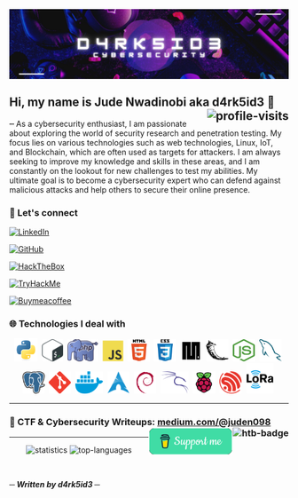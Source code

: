 <a href="https://git.io/fatih21">
  <img src="img/banner.png" align="center">
</a>

<h2>Hi, my name is Jude Nwadinobi aka d4rk5id3 👋 
 <a href="#"><img src="https://visitor-badge.laobi.icu/badge?page_id=d4rk5id3r.d4rk5id3r&left_color=grey&right_color=red" alt="profile-visits" align="right"></a>
 </h2>

<p>┉ As a cybersecurity enthusiast, I am passionate about exploring the world of security research and penetration testing. My focus lies on various technologies such as web technologies, Linux, IoT, and Blockchain, which are often used as targets for attackers. I am always seeking to improve my knowledge and skills in these areas, and I am constantly on the lookout for new challenges to test my abilities. My ultimate goal is to become a cybersecurity expert who can defend against malicious attacks and help others to secure their online presence.<br/></p>

<h3>🔗 Let's connect</h3>
<!-- got badge colors from simpleicons.org -->
<p align="left">
  <!-- LinkedIn -->
  <a href="https://www.linkedin.com/in/jude-nwadinobi"><img src="https://img.shields.io/static/v1?style=flat-square&logoColor=ffffff&label=&message=d4rk5id3&logo=linkedin&color=0A66C2" alt="LinkedIn"></a>&nbsp;

  <!-- GitHub -->
  <a href="https://github.com/d4rk5id3r"><img src="https://img.shields.io/static/v1?style=flat-square&logoColor=ffffff&label=&message=d4rk5id3&logo=github&color=181717" alt="GitHub"></a>&nbsp;

  <!-- Hack The Box -->
  <a href=""><img src="https://img.shields.io/static/v1?style=flat-square&logoColor=ffffff&label=&message=d4rk5id3&logo=hackthebox&color=9FEF00" alt="HackTheBox"></a>&nbsp;

  <!-- TryHackMe -->
  <a href=""><img  src="https://tryhackme.com/badge/1139237" alt="TryHackMe"></a>&nbsp;

   <!-- Buy Me A Coffee -->
  <a href="https://www.buymeacoffee.com/d4rk5id3"><img src="https://img.shields.io/static/v1?style=flat-square&logoColor=ffffff&label=&message=f4T1H21&logo=buymeacoffee&color=FFDD00" alt="Buymeacoffee"></a>&nbsp;
</p>
  <h3>🌐 Technologies I deal with</h3>
  <p align="center">
  <!-- Python -->
  <a href="https://www.python.org" target="_blank" rel="noreferrer"><img src="img/icons/python.svg" alt="python" width="42" height="42"/></a>&nbsp;
  <!-- Bash -->
  <a href="https://www.gnu.org/software/bash" target="_blank" rel="noreferrer"><img src="img/icons/bash.png" alt="bash" width="38" height="40"/></a>&nbsp;
  <!-- PHP -->
  <a href="https://www.php.net/" target="_blank" rel="noreferrer"><img src="img/icons/php.png" alt="php" width="55" height="40"/></a>&nbsp;
  <!-- JavaScript -->
  <a href="https://developer.mozilla.org/en-US/docs/Web/JavaScript" target="_blank" rel="noreferrer"><img src="img/icons/javascript.svg" alt="javascript" width="38" height="38"/></a>&nbsp;
  <!-- HTML -->
  <a href="https://www.w3.org/html" target="_blank" rel="noreferrer"><img src="img/icons/html5.svg" alt="html5" width="40" height="40"/></a>&nbsp;
  <!-- CSS -->
  <a href="https://www.w3.org/css" target="_blank" rel="noreferrer"><img src="img/icons/css3.svg" alt="css3" width="40" height="40"/></a>&nbsp;
  <!-- MicroPython -->
  <a href="https://micropython.org/" target="_blank" rel="noreferrer"><img src="img/icons/micropython.png" alt="micropython" width="38" height="38"/></a>&nbsp;
  <!-- Flask -->
  <a href="https://flask.palletsprojects.com" target="_blank" rel="noreferrer"><img src="img/icons/flask.svg" alt="flask" width="40" height="40"/></a>&nbsp;
  <!-- NodeJS -->
  <a href="https://nodejs.org" target="_blank" rel="noreferrer"><img src="img/icons/nodejs.png" alt="nodejs" width="40" height="40"/></a>&nbsp;
  <!-- MySQL -->
  <a href="https://www.mysql.com" target="_blank" rel="noreferrer"><img src="img/icons/mysql.png" alt="mysql" width="40" height="40"/></a>&nbsp;
  <!-- PostgreSQL -->
  <a href="https://www.postgresql.org" target="_blank" rel="noreferrer"><img src="img/icons/postgresql.png" alt="postgresql" width="40" height="40"/></a>&nbsp;
  <!-- Git -->
  <a href="https://git-scm.com" target="_blank" rel="noreferrer"><img src="img/icons/git.svg" alt="git" width="40" height="40"/></a>&nbsp;
  <!-- Docker -->
  <a href="https://www.docker.com" target="_blank" rel="noreferrer"><img src="img/icons/docker.png" alt="docker" width="50" height="40"/></a>&nbsp;
  <!-- Arch -->
  <a href="https://archlinux.org" target="_blank" rel="noreferrer"><img src="img/icons/arch.png" alt="arch" width="40" height="40"/></a>&nbsp;
  <!-- Debian -->
  <a href="https://www.debian.org" target="_blank" rel="noreferrer"><img src="img/icons/debian.svg" alt="debian" width="40" height="40"/></a>&nbsp;
  <!-- Kali -->
  <a href="https://www.kali.org" target="_blank" rel="noreferrer"><img src="img/icons/kali.png" alt="kali" width="50" height="40"/></a>&nbsp;
  <!-- Raspberry Pi -->
  <a href="https://www.raspberrypi.org" target="_blank" rel="noreferrer"><img src="img/icons/raspberrypi.svg" alt="raspberrypi" width="40" height="40"/></a>&nbsp;
  <!-- ESP32 -->
  <a href="https://www.espressif.com/en/products/socs/esp32" target="_blank" rel="noreferrer"><img src="img/icons/espressif.png" alt="esp32" width="40" height="40"/></a>&nbsp;
  <!-- LoRa -->
  <a href="https://lora-alliance.org" target="_blank" rel="noreferrer"><img src="img/icons/lora.png" alt="lora" width="50" height="55"/></a>&nbsp;  
</p>

<hr/>

<h3>📝 CTF & Cybersecurity Writeups: <a href="medium.com/@juden098">
medium.com/@juden098 </a>

 <a href="https://app.hackthebox.com/profile/184235">
    <img src=https://www.hackthebox.com/badge/image/184235 align="right" alt="htb-badge">
  </a>
  <a href="https://www.buymeacoffee.com/d4rk5id3">
    <img src="support.png" align="right" height="50" alt="support">
  </a>
</h3>

<hr/>

<p align="center">
  <img height="165em" src="https://github-readme-stats.vercel.app/api?username=f4T1H21&show_icons=true&theme=algolia&count_private=true" alt="statistics">
  <img src="https://github-readme-stats.vercel.app/api/top-langs/?username=f4T1H21&layout=compact&theme=algolia" alt="top-languages">
</p>
  
<br/>

<b><i>─ Written by d4rk5id3 ─</i></b>
